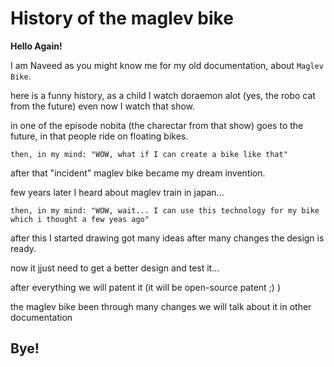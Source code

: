 # History of the maglev bike

**Hello Again!**

I am Naveed as you might know me for my old documentation, about `Maglev Bike`.

here is a funny history, as a child I watch doraemon alot (yes, the robo cat from the future) even now I watch that show.

in one of the episode nobita (the charectar from that show) goes to the future, in that people ride on floating bikes.

```then, in my mind: "WOW, what if I can create a bike like that"```

after that "incident" maglev bike became my dream invention.

few years later I heard about maglev train in japan...

```then, in my mind: "WOW, wait... I can use this technology for my bike which i thought a few yeas ago"```

after this I started drawing got many ideas after many changes the design is ready.

now it jjust need to get a better design and test it...

after everything we will patent it (it will be open-source patent ;) )

the maglev bike been through many changes we will talk about it in other documentation

## Bye!
